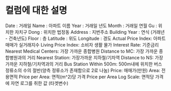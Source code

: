 # 컬럼에 대한 설명

Date : 거래일
Name : 아파트 이름
Year : 거래일 년도
Month : 거래일 연월
Gu : 위치한 자치구
Dong : 위치한 법정동
Address : 지번주소
Building Year : 연식 (거래년 - 건축년도)
Floor : 층
Latitude : 위도
Longitude : 경도
Actual Price Index: 아파트 매매가 실거래지수
Living Price Index: 소비자 생활 물가
Interest Rate: 기준금리
Nearest Medical Centers: 가장 가까운 종합병원
Distance to MC: 가장 가까운 종합병원과의 거리
Nearest Station: 가장가까운 지하철/기차역
Distance to NS: 가장 가까운 지하철/기차역과의 거리
Bus Station Within 500m: 500m내에 위치한 버스정류소의 수의 절반(양측 정류소가 존재함으로 2로 나눔)
Price: 매매가(만원)
Area: 전용면적
Price per Area: 면적(m^2)당 가격 
Price per Area Log Scale: 면적당 가격에 자연 로그를 취한 값 (타겟변수)
